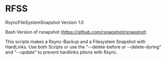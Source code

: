 # RFSS
RsyncFileSystemSnapshot Version 1.0

Bash Version of rsnapshot (https://github.com/rsnapshot/rsnapshot)

This scripts makes a Rsync-Backup and a Filesystem Snapshot with HardLinks. Use both Scripts or use the "--delete-before or --delete-during" and "--update" to prevent hardlinks ptions with Rsync.
